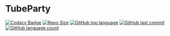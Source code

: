 # TubeParty

[![Codacy Badge](https://api.codacy.com/project/badge/Grade/8dfee2925c1543aa9751c8be187a6b00)](https://app.codacy.com/manual/DankDumpster/TubeParty?utm_source=github.com&utm_medium=referral&utm_content=DankDumpster/TubeParty&utm_campaign=Badge_Grade_Dashboard)
[![Repo Size](https://img.shields.io/github/repo-size/DankDumpster/TubeParty)](https://github.com/DankDumpster/TubeParty) 
[![GitHub top language](https://img.shields.io/github/languages/top/DankDumpster/TubeParty)](https://github.com/DankDumpster/TubeParty)
[![GitHub last commit](https://img.shields.io/github/last-commit/DankDumpster/tubeparty)](https://github.com/DankDumpster/TubeParty)
[![GitHub language count](https://img.shields.io/github/languages/count/DankDumpster/TubeParty)](https://github.com/DankDumpster/TubeParty)
